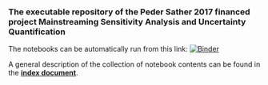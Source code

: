### The executable repository of the Peder Sather 2017 financed project Mainstreaming Sensitivity Analysis and Uncertainty Quantification

The notebooks can be automatically run from this link: [![Binder](https://mybinder.org/badge_logo.svg)](https://mybinder.org/v2/gh/pbstark/SA/master)

A general description of the collection of notebook contents can be found in the **[index document](index.ipynb)**.
